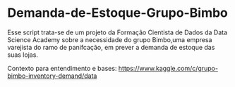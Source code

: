 # Demanda-de-Estoque-Grupo-Bimbo

Esse script trata-se de um projeto da Formação Cientista de Dados da Data Science Academy sobre a necessidade do grupo Bimbo,uma empresa varejista do ramo de panifcação, em prever a demanda de estoque das suas lojas.

Contexto para entendimento e bases: https://www.kaggle.com/c/grupo-bimbo-inventory-demand/data

